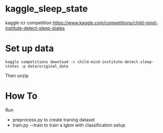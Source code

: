 # kaggle_sleep_state
kaggle icr competition https://www.kaggle.com/competitions/child-mind-institute-detect-sleep-states

# Set up data

```
kaggle competitions download -c child-mind-institute-detect-sleep-states -p data/original_data

```

Then unzip

# How To

Run
- preprocess.py to create traning dataset
- train.py --train to train a lgbm with classification setup